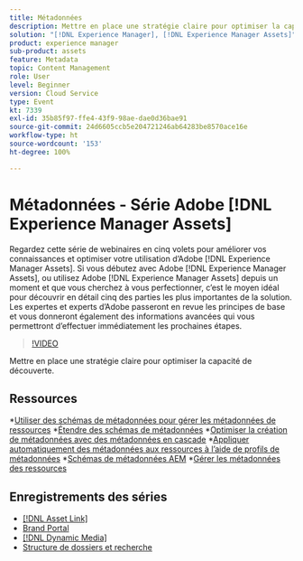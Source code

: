 ```yaml
---
title: Métadonnées
description: Mettre en place une stratégie claire pour optimiser la capacité de découverte
solution: "[!DNL Experience Manager], [!DNL Experience Manager Assets]"
product: experience manager
sub-product: assets
feature: Metadata
topic: Content Management
role: User
level: Beginner
version: Cloud Service
type: Event
kt: 7339
exl-id: 35b85f97-ffe4-43f9-98ae-dae0d36bae91
source-git-commit: 24d6605ccb5e204721246ab64283be8570ace16e
workflow-type: ht
source-wordcount: '153'
ht-degree: 100%

---
```


# Métadonnées - Série Adobe [!DNL Experience Manager Assets]

Regardez cette série de webinaires en cinq volets pour améliorer vos connaissances et optimiser votre utilisation dʼAdobe [!DNL Experience Manager Assets]. Si vous débutez avec Adobe [!DNL Experience Manager Assets], ou utilisez Adobe [!DNL Experience Manager Assets] depuis un moment et que vous cherchez à vous perfectionner, c’est le moyen idéal pour découvrir en détail cinq des parties les plus importantes de la solution. Les expertes et experts d’Adobe passeront en revue les principes de base et vous donneront également des informations avancées qui vous permettront d’effectuer immédiatement les prochaines étapes.

>[!VIDEO](https://video.tv.adobe.com/v/332134/?quality=12&learn=on&hidetitle=true)

Mettre en place une stratégie claire pour optimiser la capacité de découverte.

## Ressources

*[Utiliser des schémas de métadonnées pour gérer les métadonnées de ressources](https://experienceleague.adobe.com/docs/experience-manager-learn/assets/authoring/metadata.html?lang=fr)
*[Étendre des schémas de métadonnées](https://experienceleague.adobe.com/docs/experience-manager-learn/assets/configuring/metadata-schemas.html?lang=fr)
*[Optimiser la création de métadonnées avec des métadonnées en cascade](https://experienceleague.adobe.com/docs/experience-manager-learn/assets/metadata/cascade-metadata-feature-video-use.html?lang=fr)
*[Appliquer automatiquement des métadonnées aux ressources à l’aide de profils de métadonnées](https://experienceleague.adobe.com/docs/experience-manager-learn/assets/configuring/metadata-profiles.html?lang=fr)
*[Schémas de métadonnées AEM](https://experienceleague.adobe.com/docs/experience-manager-65/assets/administer/metadata-schemas.html?lang=fr#administer)
*[Gérer les métadonnées des ressources](https://experienceleague.adobe.com/docs/experience-manager-65/assets/using/metadata.html?lang=fr#RegisteringacustomnamespacewithinAEM)

## Enregistrements des séries

* [[!DNL Asset Link]](asset-link.md)
* [Brand Portal](brand-portal.md)
* [[!DNL Dynamic Media]](dynamic-media.md)
* [Structure de dossiers et recherche](folder-structure-search.md)

